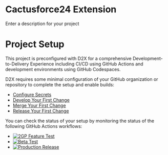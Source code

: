 # Cactusforce24 Extension
Enter a description for your project

# Project Setup
This project is preconfigured with D2X for a comprehensive Development-to-Delivery Experience including CI/CD using GitHub Actions and development environments using GitHub Codespaces.

D2X requires some minimal configuration of your GitHub organization or repository to complete the setup and enable builds:
* [Configure Secrets](https://d2x.readthedocs.io/en/latest/tutorial/#secrets)
* [Develop Your First Change](https://d2x.readthedocs.io/en/latest/tutorial/#develop)
* [Merge Your First Change](https://d2x.readthedocs.io/en/latest/tutorial/#merge)
* [Release Your First Change](https://d2x.readthedocs.io/en/latest/tutorial/#release)

You can check the status of your setup by monitoring the status of the following GitHub Actions workflows:
* [![2GP Feature Test](https://github.com/muselab-d2x/Cactusforce24-Extension/actions/workflows/feature.yml/badge.svg)](https://github.com/muselab-d2x/Cactusforce24-Extension/actions/workflows/feature.yml)
* [![Beta Test](https://github.com/muselab-d2x/Cactusforce24-Extension/actions/workflows/beta.yml/badge.svg)](https://github.com/muselab-d2x/Cactusforce24-Extension/actions/workflows/beta.yml)
* [![Production Release](https://github.com/muselab-d2x/Cactusforce24-Extension/actions/workflows/release.yml/badge.svg)](https://github.com/muselab-d2x/Cactusforce24-Extension/actions/workflows/release.yml)
